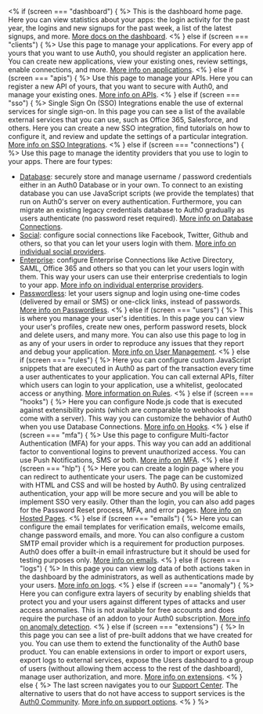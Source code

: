 <% if (screen === "dashboard") { %>
  This is the dashboard home page. Here you can view statistics about your apps: the login activity for the past year, the logins and new signups for the past week, a list of the latest signups, and more.
  [More docs on the dashboard](/dashboard).
<% } else if (screen === "clients") { %>
  Use this page to manage your applications. For every app of yours that you want to use Auth0, you should register an application here. You can create new applications, view your existing ones, review settings, enable connections, and more.
  [More info on applications](/clients).
<% } else if (screen === "apis") { %>
  Use this page to manage your APIs. Here you can register a new API of yours, that you want to secure with Auth0, and manage your existing ones.
  [More info on APIs](/apis).
<% } else if (screen === "sso") { %>
  Single Sign On (SSO) Integrations enable the use of external services for single sign-on. In this page you can see a list of the available external services that you can use, such as Office 365, Salesforce, and others. Here you can create a new SSO integration, find tutorials on how to configure it, and review and update the settings of a particular integration.
  [More info on SSO Integrations](/sso/integrations).
<% } else if (screen === "connections") { %>
  Use this page to manage the identity providers that you use to login to your apps. There are four types:
  - [Database](${manage_url}/#/connections/database): securely store and manage username / password credentials either in an Auth0 Database or in your own. To connect to an existing database you can use JavaScript scripts (we provide the templates) that run on Auth0's server on every authentication. Furthermore, you can migrate an existing legacy credentials database to Auth0 gradually as users authenticate (no password reset required). [More info on Database Connections](/connections/database).
  - [Social](${manage_url}/#/connections/social): configure social connections like Facebook, Twitter, Github and others, so that you can let your users login with them. [More info on individual social providers](/identityproviders#social).
  - [Enterprise](${manage_url}/#/connections/enterprise): configure Enterprise Connections like Active Directory, SAML, Office 365 and others so that you can let your users login with them. This way your users can use their enterprise credentials to login to your app. [More info on individual enterprise providers](/identityproviders#enterprise).
  - [Passwordless](${manage_url}/#/connections/passwordless): let your users signup and login using one-time codes (delivered by email or SMS) or one-click links, instead of passwords. [More info on Passwordless](/connections/passwordless).
<% } else if (screen === "users") { %>
  This is where you manage your user's identities. In this page you can view your user's profiles, create new ones, perform password resets, block and delete users, and many more. You can also use this page to log in as any of your users in order to reproduce any issues that they report and debug your application. [More info on User Management](/users).
<% } else if (screen === "rules") { %>
  Here you can configure custom JavaScript snippets that are executed in Auth0 as part of the transaction every time a user authenticates to your application. You can call external APIs, filter which users can login to your application, use a whitelist, geolocated access or anything. [More information on Rules](/rules).
<% } else if (screen === "hooks") { %>
  Here you can configure Node.js code that is executed against extensibility points (which are comparable to webhooks that come with a server). This way you can customize the behavior of Auth0 when you use Database Connections. [More info on Hooks](/hooks).
<% } else if (screen === "mfa") { %>
  Use this page to configure Multi-factor Authentication (MFA) for your apps. This way you can add an additional factor to conventional logins to prevent unauthorized access. You can use Push Notifications, SMS or both. [More info on MFA](/multifactor-authentication).
<% } else if (screen === "hlp") { %>
  Here you can create a login page where you can redirect to authenticate your users. The page can be customized with HTML and CSS and will be hosted by Auth0. By using centralized authentication, your app will be more secure and you will be able to implement SSO very easily. Other than the login, you can also add pages for the Password Reset process, MFA, and error pages. [More info on Hosted Pages](/hosted-pages).
<% } else if (screen === "emails") { %>
  Here you can configure the email templates for verification emails, welcome emails, change password emails, and more. You can also configure a custom SMTP email provider which is a requirement for production purposes. Auth0 does offer a built-in email infrastructure but it should be used for testing purposes only. [More info on emails](/email).
<% } else if (screen === "logs") { %>
  In this page you can view log data of both actions taken in the dashboard by the administrators, as well as authentications made by your users. [More info on logs](/logs).
<% } else if (screen === "anomaly") { %>
  Here you can configure extra layers of security by enabling shields​ that protect you and your users against different types of attacks and user access anomalies. This is not available for free accounts and does require the purchase of an addon to your Auth0 subscription. [More info on anomaly detection](/anomaly-detection).
<% } else if (screen === "extensions") { %>
  In this page you can see a list of pre-built addons that we have created for you. You can use them to extend the functionality of the Auth0 base product. You can enable extensions in order to import or export users, export logs to external services, expose the Users dashboard to a group of users (without allowing them access to the rest of the dashboard), manage user authorization, and more. [More info on extensions](/extensions).
<% } else { %>
  The last screen navigates you to our [Support Center](${env.DOMAIN_URL_SUPPORT}). The alternative to users that do not have access to support services is the [Auth0 Community](https://community.auth0.com/). [More info on support options](/support).
<% } %>
